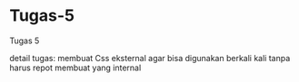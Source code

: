 # Tugas-5
Tugas 5

detail tugas:
membuat Css eksternal agar bisa digunakan berkali kali tanpa harus repot membuat yang internal

